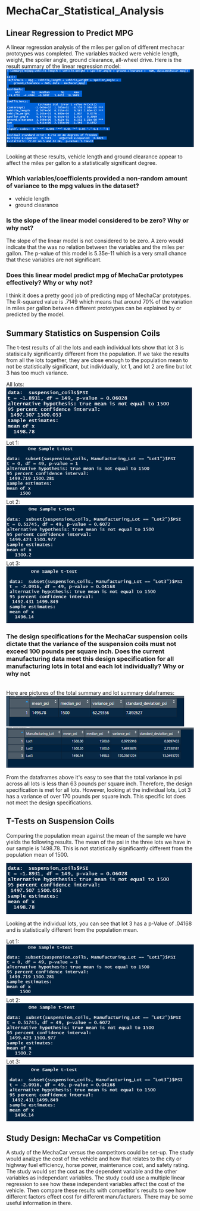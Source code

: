 # MechaCar_Statistical_Analysis

## Linear Regression to Predict MPG

A linear regression analysis of the miles per gallon of different mechacar prototypes was completed. The variables tracked were vehicle length, weight, the spoiler angle, ground clearance, all-wheel drive. Here is the result summary of the linear regression model:
<img src = "https://github.com/AaronAKTX/MechaCar_Statistical_Analysis/blob/main/resources/MechaCar_MPG_Summary.PNG">

Looking at these results, vehicle length and ground clearance appear to affect the miles per gallon to a statistically significant degree.

### Which variables/coefficients provided a non-random amount of variance to the mpg values in the dataset?
- vehicle length
- ground clearance 
### Is the slope of the linear model considered to be zero? Why or why not?
The slope of the linear model is not considered to be zero. A zero would indicate that the was no relation between the variables and the miles per gallon. The p-value of this model is 5.35e-11 which is a very small chance that these variables are not significant.
### Does this linear model predict mpg of MechaCar prototypes effectively? Why or why not?
I think it does a pretty good job of predicting mpg of MechaCar prototypes. The R-squared value is .7149 which means that around 70% of the variation in miles per gallon between different prototypes can be explained by or predicted by the model.

## Summary Statistics on Suspension Coils

The t-test results of all the lots and each individual lots show that lot 3 is statisically significantly different from the population. If we take the results from all the lots together, they are close enough to the population mean to not be statistically significant, but individually, lot 1, and lot 2 are fine but lot 3 has too much variance.

All lots: <br />
<img src = https://github.com/AaronAKTX/MechaCar_Statistical_Analysis/blob/main/resources/t.test_all.PNG>
<br />
Lot 1:<br />
<img src = https://github.com/AaronAKTX/MechaCar_Statistical_Analysis/blob/main/resources/t.test_lot1.PNG>
<br />
Lot 2:<br />
<img src = https://github.com/AaronAKTX/MechaCar_Statistical_Analysis/blob/main/resources/t.test_lot2.PNG>
<br />
Lot 3:<br />
<img src = https://github.com/AaronAKTX/MechaCar_Statistical_Analysis/blob/main/resources/t.test_lot3.PNG>
<br />
### The design specifications for the MechaCar suspension coils dictate that the variance of the suspension coils must not exceed 100 pounds per square inch. Does the current manufacturing data meet this design specification for all manufacturing lots in total and each lot individually? Why or why not 
<br />
Here are pictures of the total summary and lot summary dataframes:<br />
<img src = "https://github.com/AaronAKTX/MechaCar_Statistical_Analysis/blob/main/resources/total_summary.PNG"><br />
<img src = "https://github.com/AaronAKTX/MechaCar_Statistical_Analysis/blob/main/resources/lot_summary.PNG"><br />

From the dataframes above it's easy to see that the total variance in psi across all lots  is less than 63 pounds per square inch. Therefore, the design specification is met for all lots. However, looking at the individual lots, Lot 3 has a variance of over 170 pounds per square inch. This specific lot does not meet the design specifications.

## T-Tests on Suspension Coils

Comparing the population mean against the mean of the sample we have yields the following results.
The mean of the psi in the three lots we have in our sample is 1498.78. This is not statistically significantly different from the population mean of 1500.

<img src = "https://github.com/AaronAKTX/MechaCar_Statistical_Analysis/blob/main/resources/t.test_all.PNG"><br />

Looking at the individual lots, you can see that lot 3 has a p-Value of .04168 and is statistically different from the population mean.

Lot 1: <br />
<img src = "https://github.com/AaronAKTX/MechaCar_Statistical_Analysis/blob/main/resources/t.test_lot1.PNG"> <br />
Lot 2:<br />
<img src = "https://github.com/AaronAKTX/MechaCar_Statistical_Analysis/blob/main/resources/t.test_lot2.PNG"> <br />
Lot 3:<br />
<img src = "https://github.com/AaronAKTX/MechaCar_Statistical_Analysis/blob/main/resources/t.test_lot3.PNG"> <br />

## Study Design: MechaCar vs Competition
A study of the MechaCar versus the competitors could be set-up. The study would analzye the cost of the vehicle and how that relates to the city or highway fuel efficiency, horse power, maintenance cost, and safety rating. The study would set the cost as the dependent variable and the other variables as independant variables.
The study could use a multiple linear regression to see how these independent variables affect the cost of the vehicle. Then compare these results with competitor's results to see how different factors effect cost for different manufacturers. There may be some useful information in there.

